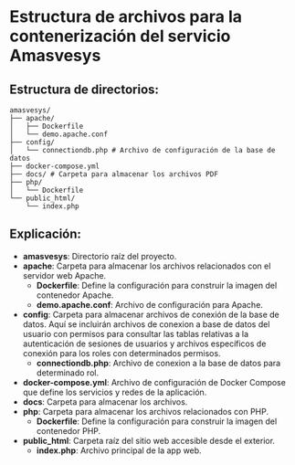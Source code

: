 # Estructura de archivos para la contenerización del servicio Amasvesys

## Estructura de directorios:

```plaintext
amasvesys/
├── apache/
│   ├── Dockerfile
│   └── demo.apache.conf
├── config/
│   └── connectiondb.php # Archivo de configuración de la base de datos
├── docker-compose.yml
├── docs/ # Carpeta para almacenar los archivos PDF
├── php/
│   └── Dockerfile
└── public_html/
    └── index.php
```

## Explicación:

- **amasvesys**: Directorio raíz del proyecto.
- **apache**: Carpeta para almacenar los archivos relacionados con el servidor web Apache.
  - **Dockerfile**: Define la configuración para construir la imagen del contenedor Apache.
  - **demo.apache.conf**: Archivo de configuración para Apache.
- **config**: Carpeta para almacenar archivos de conexión de la base de datos. Aquí se incluirán archivos de conexion a base de datos del usuario con permisos para consultar las tablas relativas a la autenticación de sesiones de usuarios y archivos específicos de conexión para los roles con determinados permisos.
  - **connectiondb.php**: Archivo de conexion a la base de datos para determinado rol.
- **docker-compose.yml**: Archivo de configuración de Docker Compose que define los servicios y redes de la aplicación.
- **docs**: Carpeta para almacenar los archivos.
- **php**: Carpeta para almacenar los archivos relacionados con PHP.
  - **Dockerfile**: Define la configuración para construir la imagen del contenedor PHP.
- **public_html**: Carpeta raíz del sitio web accesible desde el exterior.
  - **index.php**: Archivo principal de la app web.
